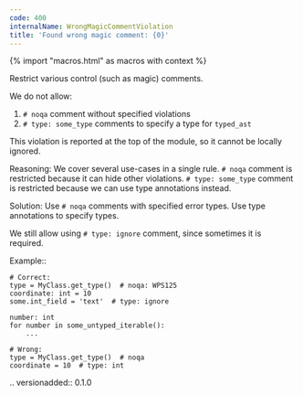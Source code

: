 ```yaml
---
code: 400
internalName: WrongMagicCommentViolation
title: 'Found wrong magic comment: {0}'
---
```


{% import "macros.html" as macros with context %}


Restrict various control (such as magic) comments.

We do not allow:

1. ``# noqa`` comment without specified violations
2. ``# type: some_type`` comments to specify a type for ``typed_ast``

This violation is reported at the top of the module,
so it cannot be locally ignored.

Reasoning:
    We cover several use-cases in a single rule.
    ``# noqa`` comment is restricted because it can hide other violations.
    ``# type: some_type`` comment is restricted because we can use type annotations instead.

Solution:
    Use ``# noqa`` comments with specified error types.
    Use type annotations to specify types.

We still allow using ``# type: ignore`` comment,
since sometimes it is required.

Example::

    # Correct:
    type = MyClass.get_type()  # noqa: WPS125
    coordinate: int = 10
    some.int_field = 'text'  # type: ignore

    number: int
    for number in some_untyped_iterable():
        ...

    # Wrong:
    type = MyClass.get_type()  # noqa
    coordinate = 10  # type: int

.. versionadded:: 0.1.0